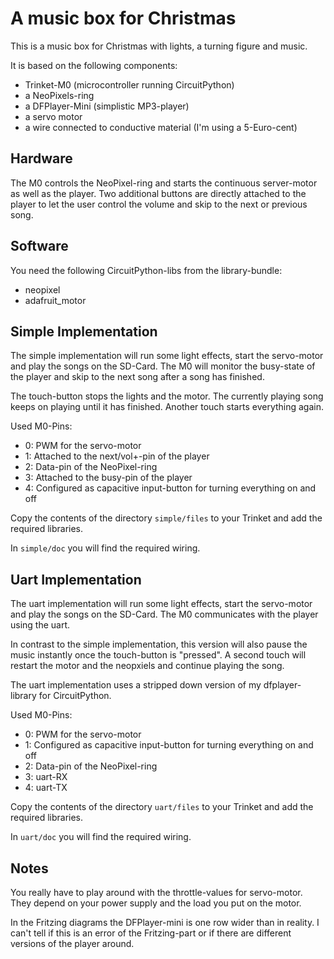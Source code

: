A music box for Christmas
=========================


This is a music box for Christmas with lights, a turning figure and music.

It is  based on the following components:

  - Trinket-M0 (microcontroller running CircuitPython)
  - a NeoPixels-ring
  - a DFPlayer-Mini (simplistic MP3-player)
  - a servo motor
  - a wire connected to conductive material (I'm using a 5-Euro-cent)


Hardware
--------

The M0 controls the NeoPixel-ring and starts the continuous server-motor as well as
the player. Two additional buttons are directly attached to the player to let
the user control the volume and skip to the next or previous song.


Software
--------

You need the following CircuitPython-libs from the library-bundle:

  - neopixel
  - adafruit_motor


Simple Implementation
---------------------

The simple implementation will run some light effects, start the servo-motor
and play the songs on the SD-Card. The M0 will monitor the busy-state of the
player and skip to the next song after a song has finished.

The touch-button stops the lights and the motor. The currently playing song keeps on
playing until it has finished. Another touch starts everything again.

Used M0-Pins:

  - 0: PWM for the servo-motor
  - 1: Attached to the next/vol+-pin of the player
  - 2: Data-pin of the NeoPixel-ring
  - 3: Attached to the busy-pin of the player
  - 4: Configured as capacitive input-button for turning everything on and off

Copy the contents of the directory `simple/files` to your Trinket and add the
required libraries.

In `simple/doc` you will find the required wiring.


Uart Implementation
-------------------

The uart implementation will run some light effects, start the servo-motor
and play the songs on the SD-Card. The M0 communicates with the player using
the uart.

In contrast to the simple implementation, this version will also pause the music
instantly once the touch-button is "pressed". A second touch will restart the motor and
the neopxiels and continue playing the song.

The uart implementation uses a stripped down version of my dfplayer-library for CircuitPython.

Used M0-Pins:

  - 0: PWM for the servo-motor
  - 1: Configured as capacitive input-button for turning everything on and off
  - 2: Data-pin of the NeoPixel-ring
  - 3: uart-RX
  - 4: uart-TX

Copy the contents of the directory `uart/files` to your Trinket and add the
required libraries.

In `uart/doc` you will find the required wiring.


Notes
-----

You really have to play around with the throttle-values for servo-motor. They
depend on your power supply and the load you put on the motor.

In the Fritzing diagrams the DFPlayer-mini is one row wider than in reality.
I can't tell if this is an error of the Fritzing-part or if there are
different versions of the player around.
